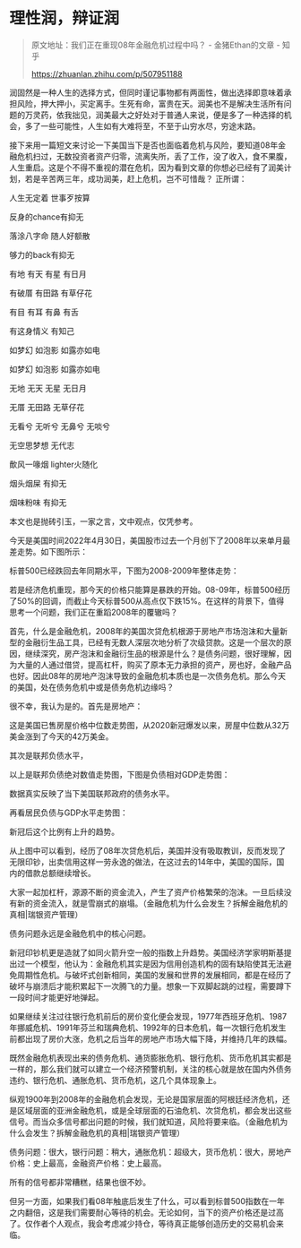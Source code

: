 # 理性润，辩证润

> 原文地址：我们正在重现08年金融危机过程中吗？ - 金猪Ethan的文章 - 知乎
> 
> <https://zhuanlan.zhihu.com/p/507951188>

润固然是一种人生的选择方式，但同时谨记事物都有两面性，做出选择即意味着承担风险，押大押小，买定离手。生死有命，富贵在天。润美也不是解决生活所有问题的万灵药，依我拙见，润美最大之好处对于普通人来说，便是多了一种选择的机会，多了一些可能性，人生如有大难将至，不至于山穷水尽，穷途末路。

接下来用一篇短文来讨论一下美国当下是否也面临着危机与风险，要知道08年金融危机扫过，无数投资者资产归零，流离失所，丢了工作，没了收入，食不果腹，人生重启。这是个不得不重视的潜在危机，因为看到文章的你想必已经有了润美计划，若是辛苦两三年，成功润美，赶上危机，岂不可惜哉？
正所谓：

人生无定着 世事歹按算

反身的chance有抑无

落涂八字命 随人好额散

够力的back有抑无

有地 有天 有星 有日月

有破厝 有田路 有草仔花

有目 有耳 有鼻 有舌

有这身情义 有知己

如梦幻 如泡影 如露亦如电

如梦幻 如泡影 如露亦如电

无地 无天 无星 无日月

无厝 无田路 无草仔花

无看兮 无听兮 无鼻兮 无啖兮

无空思梦想 无代志

歕风一喙烟 lighter火随化

烟头烟屎 有抑无

烟味粉味 有抑无

本文也是抛砖引玉，一家之言，文中观点，仅凭参考。

今天是美国时间2022年4月30日，美国股市过去一个月创下了2008年以来单月最差走势。如下图所示：

标普500已经跌回去年同期水平，下图为2008-2009年整体走势：

若是经济危机重现，那今天的价格只能算是暴跌的开始。08-09年，标普500经历了50%的回调，而截止今天标普500从高点仅下跌15%。在这样的背景下，值得思考一个问题，我们正在重蹈2008年的覆辙吗？

首先，什么是金融危机，2008年的美国次贷危机根源于房地产市场泡沫和大量新型的金融衍生品工具，已经有无数人深层次地分析了次级贷款。这是一个层次的原因，继续深究，房产泡沫和金融衍生品的根源是什么？是债务问题，很好理解，因为大量的人通过借贷，提高杠杆，购买了原本无力承担的资产，房也好，金融产品也好。因此08年的房地产泡沫导致的金融危机本质也是一次债务危机。那么今天的美国，处在债务危机中或是债务危机边缘吗？

很不幸，我认为是的。首先是房地产：

这是美国已售房屋价格中位数走势图，从2020新冠爆发以来，房屋中位数从32万美金涨到了今天的42万美金。

其次是联邦负债水平，

以上是联邦负债绝对数值走势图，下图是负债相对GDP走势图：

数据真实反映了当下美国联邦政府的债务水平。

再看居民负债与GDP水平走势图：

新冠后这个比例有上升的趋势。

从上图中可以看到，经历了08年次贷危机后，美国并没有吸取教训，反而发现了无限印钞，出卖信用这样一劳永逸的做法，在这过去的14年中，美国的国际，国内的借款总额继续增长。

大家一起加杠杆，源源不断的资金流入，产生了资产价格繁荣的泡沫。一旦后续没有新的资金流入，就是雪崩式的崩塌。（金融危机为什么会发生？拆解金融危机的真相|瑞银资产管理）

债务问题永远是金融危机中的核心问题。

新冠印钞机更是造就了如同火箭升空一般的指数上升趋势。美国经济学家明斯基提出过一个模型，他认为：金融危机其实是因为信用创造机构的固有缺陷使其无法避免周期性危机。与破坏式创新相同，美国的发展和世界的发展相同，都是在经历了破坏与崩溃后才能积累起下一次腾飞的力量。想象一下双脚起跳的过程，需要蹲下一段时间才能更好地弹起。

如果继续关注过往银行危机前后的房价变化便会发现，1977年西班牙危机、1987年挪威危机、1991年芬兰和瑞典危机、1992年的日本危机，每一次银行危机发生前都出现了房价大涨，危机之后当年的房地产市场大幅下降，并维持几年的跌幅。

既然金融危机表现出来的债务危机、通货膨胀危机、银行危机、货币危机其实都是一样的，那么我们就可以建立一个经济预警机制，关注的核心就是放在国内外债务违约、银行危机、通胀危机、货币危机，这几个具体现象上。

纵观1900年到2008年的金融危机会发现，无论是国家层面的阿根廷经济危机，还是区域层面的亚洲金融危机，或是全球层面的石油危机、次贷危机，都会发出这些信号。而当众多信号都出问题的时候，我们就知道，风险将要来临。（金融危机为什么会发生？拆解金融危机的真相|瑞银资产管理）

债务问题：很大，银行问题：稍大，通胀危机：超级大，货币危机：很大，房地产价格：史上最高，金融资产价格：史上最高。

所有的信号都非常糟糕，结果也很不妙。

但另一方面，如果我们看08年触底后发生了什么，可以看到标普500指数在一年之内翻倍，这是我们需要耐心等待的机会。无论如何，当下的资产价格还是过高了。仅作者个人观点，我会考虑减少持仓，等待真正能够创造历史的交易机会来临。
